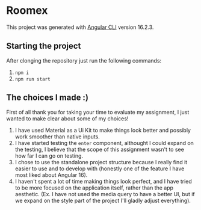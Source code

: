# Roomex

This project was generated with [Angular CLI](https://github.com/angular/angular-cli) version 16.2.3.

## Starting the project

After clonging the repository just run the following commands:

1. `npm i`
2. `npm run start`

## The choices I made :)

First of all thank you for taking your time to evaluate my assignment, I just wanted to make clear about some of my choices!

1. I have used Material as a Ui Kit to make things look better and possibly work smoother than native inputs.
2. I have started testing the `enter` component, althought I could expand on the testing, I believe that the scope of this assignment wasn't to see how far I can go on testing.
3. I chose to use the standalone project structure because I really find it easier to use and to develop with (honestly one of the feature I have most liked about Angular 16).
4. I haven't spent a lot of time making things look perfect, and I have tried to be more focused on the application itself, rather than the app aesthetic. (Ex. I have not used the media query to have a better UI, but if we expand on the style part of the project I'll gladly adjust everything).
